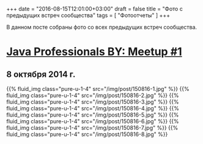 +++
date = "2016-08-15T12:01:00+03:00"
draft = false
title = "Фото с предыдущих встреч сообщества"
tags = [
	"Фотоотчеты"
]
+++

В данном посте собраны фото со всех предыдущих встреч сообщества.

<!--more-->

[Java Professionals BY: Meetup #1](https://www.facebook.com/events/1509539712618583)
======

8 октября 2014 г.
------

{{% fluid_img class="pure-u-1-4" src="/img/post/150816-1.jpg" %}}
{{% fluid_img class="pure-u-1-4" src="/img/post/150816-2.jpg" %}}
{{% fluid_img class="pure-u-1-4" src="/img/post/150816-3.jpg" %}}
{{% fluid_img class="pure-u-1-4" src="/img/post/150816-4.jpg" %}}
{{% fluid_img class="pure-u-1-4" src="/img/post/150816-5.jpg" %}}
{{% fluid_img class="pure-u-1-4" src="/img/post/150816-6.jpg" %}}
{{% fluid_img class="pure-u-1-4" src="/img/post/150816-7.jpg" %}}
{{% fluid_img class="pure-u-1-4" src="/img/post/150816-8.jpg" %}}
